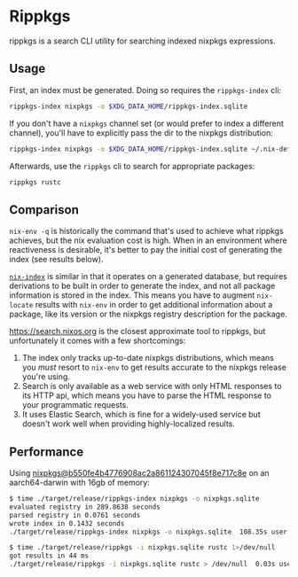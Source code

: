 # Rippkgs

rippkgs is a search CLI utility for searching indexed nixpkgs expressions.

## Usage

First, an index must be generated. Doing so requires the `rippkgs-index` cli:
```sh
rippkgs-index nixpkgs -o $XDG_DATA_HOME/rippkgs-index.sqlite
```

If you don't have a `nixpkgs` channel set (or would prefer to index a different channel), you'll have to explicitly pass the dir to the nixpkgs distribution:
```sh
rippkgs-index nixpkgs -o $XDG_DATA_HOME/rippkgs-index.sqlite ~/.nix-defexpr/channels/my-very-special-nixpkgs-channel
```

Afterwards, use the `rippkgs` cli to search for appropriate packages:
```sh
rippkgs rustc
```

## Comparison

`nix-env -q` is historically the command that's used to achieve what rippkgs achieves, but the nix evaluation cost is high.
When in an environment where reactiveness is desirable, it's better to pay the initial cost of generating the index (see results below).

[`nix-index`](https://github.com/nix-community/nix-index) is similar in that it operates on a generated database,
but requires derivations to be built in order to generate the index, and not all package information is stored in the index.
This means you have to augment `nix-locate` results with `nix-env` in order to get additional information about a package, like its
version or the nixpkgs registry description for the package.

<https://search.nixos.org> is the closest approximate tool to rippkgs, but unfortunately it comes with a few shortcomings:
1. The index only tracks up-to-date nixpkgs distributions, which means you *must* resort to `nix-env` to get results accurate to the nixpkgs release you're using.
2. Search is only available as a web service with only HTML responses to its HTTP api, which means you have to parse the HTML response to your programmatic requests.
3. It uses Elastic Search, which is fine for a widely-used service but doesn't work well when providing highly-localized results.

## Performance

Using [nixpkgs@b550fe4b4776908ac2a861124307045f8e717c8e](https://github.com/NixOS/nixpkgs/tree/b550fe4b4776908ac2a861124307045f8e717c8e) on an aarch64-darwin with 16gb of memory:
```sh
$ time ./target/release/rippkgs-index nixpkgs -o nixpkgs.sqlite
evaluated registry in 289.8638 seconds
parsed registry in 0.0761 seconds
wrote index in 0.1432 seconds
./target/release/rippkgs-index nixpkgs -o nixpkgs.sqlite  108.35s user 45.50s system 53% cpu 4:50.20 total

$ time ./target/release/rippkgs -i nixpkgs.sqlite rustc 1>/dev/null
got results in 44 ms
./target/release/rippkgs -i nixpkgs.sqlite rustc > /dev/null  0.03s user 0.02s system 89% cpu 0.051 total
```
